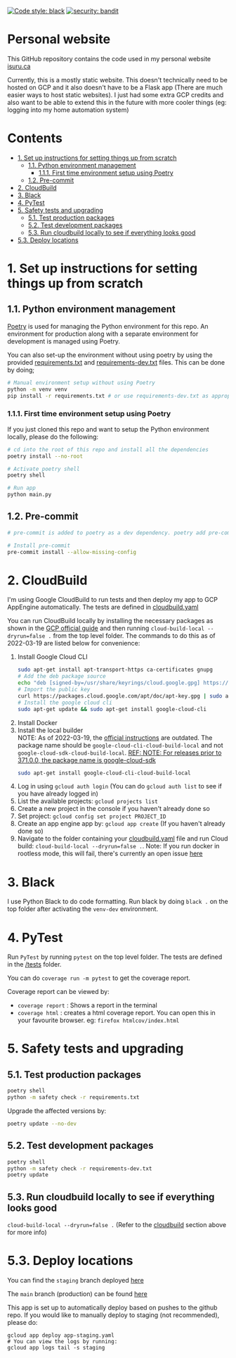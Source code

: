 [![Code style: black](https://img.shields.io/badge/code%20style-black-000000.svg)](https://github.com/psf/black)
[![security: bandit](https://img.shields.io/badge/security-bandit-yellow.svg)](https://github.com/PyCQA/bandit)

# Personal website <!-- omit in toc -->

This GitHub repository contains the code used in my personal website [isuru.ca](https://isuru.ca/)

Currently, this is a mostly static website. This doesn't technically need to be hosted on GCP and it also doesn't have to be a Flask app (There are much easier ways to host static websites). I just had some extra GCP credits and also want to be able to extend this in the future with more cooler things (eg: logging into my home automation system)

# Contents <!-- omit in toc -->

- [1. Set up instructions for setting things up from scratch](#1-set-up-instructions-for-setting-things-up-from-scratch)
  - [1.1. Python environment management](#11-python-environment-management)
    - [1.1.1. First time environment setup using Poetry](#111-first-time-environment-setup-using-poetry)
  - [1.2. Pre-commit](#12-pre-commit)
- [2. CloudBuild](#2-cloudbuild)
- [3. Black](#3-black)
- [4. PyTest](#4-pytest)
- [5. Safety tests and upgrading](#5-safety-tests-and-upgrading)
  - [5.1. Test production packages](#51-test-production-packages)
  - [5.2. Test development packages](#52-test-development-packages)
  - [5.3. Run cloudbuild locally to see if everything looks good](#53-run-cloudbuild-locally-to-see-if-everything-looks-good)
- [5.3. Deploy locations](#53-deploy-locations)




# 1. Set up instructions for setting things up from scratch

## 1.1. Python environment management

[Poetry](https://python-poetry.org/) is used for managing the Python environment for this repo. An environment for production along with a separate environment for development is managed using Poetry.

You can also set-up the environment without using poetry by using the provided [requirements.txt](requirements.txt) and [requirements-dev.txt](requirements-dev.txt) files. This can be done by doing; 
```bash
# Manual environment setup without using Poetry
python -m venv venv
pip install -r requirements.txt # or use requirements-dev.txt as appropriate
```

### 1.1.1. First time environment setup using Poetry

If you just cloned this repo and want to setup the Python environment locally, please do the following:

```bash
# cd into the root of this repo and install all the dependencies
poetry install --no-root

# Activate poetry shell
poetry shell

# Run app
python main.py
```

## 1.2. Pre-commit

```bash
# pre-commit is added to poetry as a dev dependency. poetry add pre-commit --dev (This step has already been done)

# Install pre-commit
pre-commit install --allow-missing-config
```

# 2. CloudBuild

I'm using Google CloudBuild to run tests and then deploy my app to GCP AppEngine automatically. The tests are defined in [cloudbuild.yaml](./cloudbuild.yaml)

You can run CloudBuild locally by installing the necessary packages as shown in the [GCP official guide](https://cloud.google.com/cloud-build/docs/build-debug-locally) and then running `cloud-build-local --dryrun=false .` from the top level folder. The commands to do this as of 2022-03-19 are listed below for convenience:

1. Install Google Cloud CLI
    ```bash
    sudo apt-get install apt-transport-https ca-certificates gnupg
    # Add the deb package source
    echo "deb [signed-by=/usr/share/keyrings/cloud.google.gpg] https://packages.cloud.google.com/apt cloud-sdk main" | sudo tee -a /etc/apt/sources.list.d/google-cloud-sdk.list
    # Import the public key
    curl https://packages.cloud.google.com/apt/doc/apt-key.gpg | sudo apt-key --keyring /usr/share/keyrings/cloud.google.gpg add -
    # Install the google cloud cli
    sudo apt-get update && sudo apt-get install google-cloud-cli
    ```
2. Install Docker
3. Install the local builder  
    NOTE: As of 2022-03-19, the [official instructions](https://cloud.google.com/build/docs/build-debug-locally#apt-get) are outdated. The package name should be `google-cloud-cli-cloud-build-local` and not `google-cloud-sdk-cloud-build-local`. [REF: NOTE: For releases prior to 371.0.0, the package name is google-cloud-sdk](https://cloud.google.com/sdk/docs/install#deb)
    ```bash
    sudo apt-get install google-cloud-cli-cloud-build-local
    ``` 
4. Log in using `gcloud auth login` (You can do `gcloud auth list` to see if you have already logged in)
5. List the available projects: `gcloud projects list`
6. Create a new project in the console if you haven't already done so
7. Set project: `gcloud config set project PROJECT_ID`
8. Create an app engine app by: `gcloud app create` (If you haven't already done so)
9. Navigate to the folder containing your [cloudbuild.yaml](cloudbuild.yaml) file and run Cloud build: `cloud-build-local --dryrun=false .`. Note: If you run docker in rootless mode, this will fail, there's currently an open issue [here](https://github.com/GoogleCloudPlatform/cloud-build-local/issues/116)
    


# 3. Black
I use Python Black to do code formatting. Run black by doing `black .` on the top folder after activating the `venv-dev` environment.

# 4. PyTest

Run `PyTest` by running `pytest` on the top level folder. The tests are defined in the [/tests](/tests) folder.

You can do `coverage run -m pytest` to get the coverage report.

Coverage report can be viewed by:
- `coverage report` : Shows a report in the terminal
- `coverage html` : creates a html coverage report. You can open this in your favourite browser. eg: `firefox htmlcov/index.html`

# 5. Safety tests and upgrading

## 5.1. Test production packages

```bash
poetry shell
python -m safety check -r requirements.txt
```
Upgrade the affected versions by:

```bash
poetry update --no-dev
```

## 5.2. Test development packages

```bash
poetry shell
python -m safety check -r requirements-dev.txt
poetry update
```

## 5.3. Run cloudbuild locally to see if everything looks good

`cloud-build-local --dryrun=false .`  (Refer to the [cloudbuild](#2-cloudbuild) section above for more info)

# 5.3. Deploy locations
You can find the `staging` branch deployed [here](https://staging-dot-isuru-backend.ue.r.appspot.com/)

The `main` branch (production) can be found [here](https://isuru.ca/)

This app is set up to automatically deploy based on pushes to the github repo. If you would like to manually deploy to staging (not recommended), please do:

```
gcloud app deploy app-staging.yaml
# You can view the logs by running:
gcloud app logs tail -s staging
```